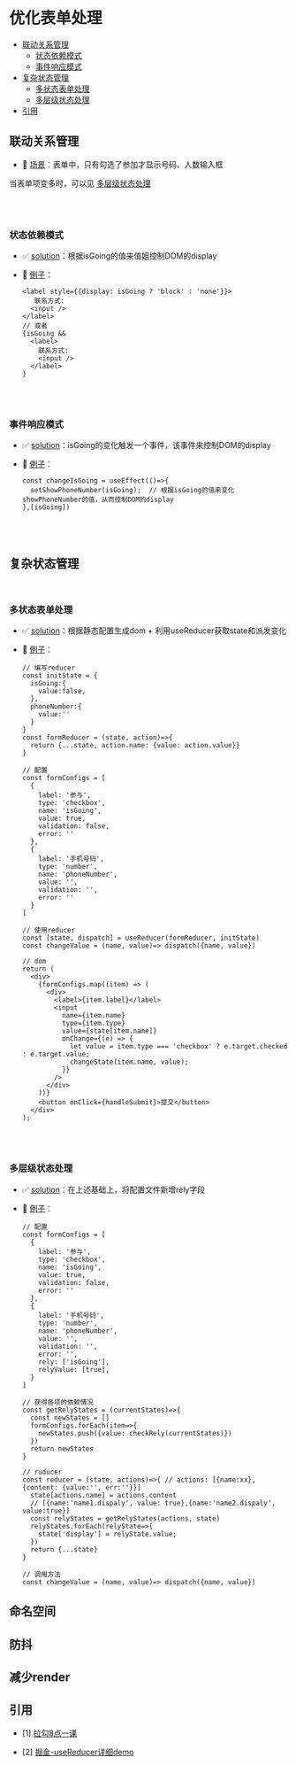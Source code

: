 # 优化表单处理



* [联动关系管理](#联动关系管理)
  * [状态依赖模式](#状态依赖模式)
  * [事件响应模式](#事件响应模式)
* [复杂状态管理](#复杂状态管理)
  * [多状态表单处理](#多状态表单处理)
  * [多层级状态处理](#多层级状态处理)
* [引用](#引用)



## 联动关系管理

- :cake:  <u>场景</u>：表单中，只有勾选了参加才显示号码、人数输入框

当表单项变多时，可以见 [多层级状态处理](#多层级状态处理)

  <br/>
  <br/>

### 状态依赖模式

- :white_check_mark:  <u>solution</u>：根据isGoing的值来值姐控制DOM的display

- :chestnut:  <u>例子</u>：

  ```tsx
  <label style={{display: isGoing ? 'block' : 'none'}}>
     联系方式:
    <input />
  </label>
  // 或者
  {isGoing && 
    <label>
      联系方式:
      <input />
    </label>
  }
  ```

<br/>
<br/>

### 事件响应模式

- :white_check_mark:  <u>solution</u>：isGoing的变化触发一个事件，该事件来控制DOM的display

- :chestnut:  <u>例子</u>：

  ```tsx
  const changeIsGoing = useEffect(()=>{
    setShowPhoneNumber(isGoing);  // 根据isGoing的值来变化showPhoneNumber的值，从而控制DOM的display
  },[isGoing])
  ```

<br/>
<br/>


## 复杂状态管理

<br/>

### 多状态表单处理

- :white_check_mark:  <u>solution</u>：根据静态配置生成dom + 利用useReducer获取state和派发变化

- :chestnut:  <u>例子</u>：

  ```tsx
  // 编写reducer
  const initState = {
    isGoing:{
      value:false,
    },
    phoneNumber:{
      value:''
    }
  }
  const formReducer = (state, action)=>{
    return {...state, action.name: {value: action.value}}
  }
  
  // 配置
  const formConfigs = [
    {
      label: '参与',
      type: 'checkbox',
      name: 'isGoing',
      value: true,
      validation: false,
      error: ''
    },
    {
      label: '手机号码',
      type: 'number',
      name: 'phoneNumber',
      value: '',
      validation: '',
      error: ''
    }
  ]
  
  // 使用reducer
  const [state, dispatch] = useReducer(formReducer, initState)
  const changeValue = (name, value)=> dispatch({name, value})
  
  // dom
  return (
    <div>
      {formConfigs.map((item) => (
        <div>
          <label>{item.label}</label>
          <input
            name={item.name}
            type={item.type}
            value={state[item.name]}
            onChange={(e) => {
              let value = item.type === 'checkbox' ? e.target.checked : e.target.value;
              changeState(item.name, value);
            }}
          />
        </div>
      ))}
      <button onClick={handleSubmit}>提交</button>
    </div>
  );

<br/>

<br/>

### 多层级状态处理

- :white_check_mark:  <u>solution</u>：在上述基础上，将配置文件新增rely字段

- :chestnut:  <u>例子</u>：

  ```tsx
  // 配置
  const formConfigs = [
    {
      label: '参与',
      type: 'checkbox',
      name: 'isGoing',
      value: true,
      validation: false,
      error: ''
    },
    {
      label: '手机号码',
      type: 'number',
      name: 'phoneNumber',
      value: '',
      validation: '',
      error: '',
      rely: ['isGoing'],
      relyValue: [true],
    }
  ]
  
  // 获得各项的依赖情况
  const getRelyStates = (currentStates)=>{
    const newStates = []
    formConfigs.forEach(item=>{
      newStates.push({value: checkRely(currentStates)})
    })
    return newStates
  }
  
  // ruducer
  const reducer = (state, actions)=>{ // actions: [{name:xx},{content: {value:'', err:''}}]
    state[actions.name] = actions.content
    // [{name:'name1.dispaly', value: true},{name:'name2.dispaly', value:true}]
    const relyStates = getRelyStates(actions, state) 
    relyStates.forEach(relyState=>{
      state['display'] = relyState.value;
    })
    return {...state}
  }
  
  // 调用方法
  const changeValue = (name, value)=> dispatch({name, value})
  ```
  
  
## 命名空间
## 防抖
## 减少render



## 引用

- [1] [拉勾8点一课](https://kaiwu.lagou.com/course/courseInfo.htm?courseId=1277#/detail/pc?id=8785)

- [2] [掘金-useReducer详细demo](https://juejin.cn/post/6844903817981460493)

